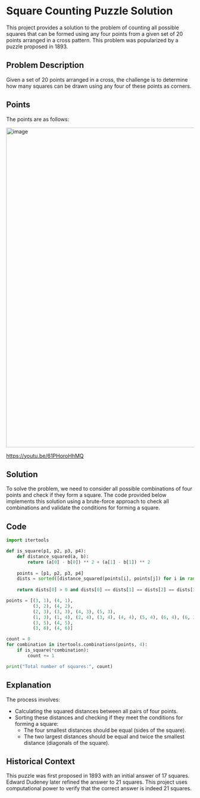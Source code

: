 # Square Counting Puzzle Solution

This project provides a solution to the problem of counting all possible squares that can be formed using any four points from a given set of 20 points arranged in a cross pattern. This problem was popularized by a puzzle proposed in 1893.

## Problem Description

Given a set of 20 points arranged in a cross, the challenge is to determine how many squares can be drawn using any four of these points as corners.

## Points

The points are as follows:

<img width="1396" height="858" alt="image" src="https://github.com/user-attachments/assets/a0dbab70-0f15-4031-967f-e7037c1b1c67" />


https://youtu.be/61PHoroHhMQ


## Solution

To solve the problem, we need to consider all possible combinations of four points and check if they form a square. The code provided below implements this solution using a brute-force approach to check all combinations and validate the conditions for forming a square.

## Code

```python
import itertools

def is_square(p1, p2, p3, p4):
    def distance_squared(a, b):
        return (a[0] - b[0]) ** 2 + (a[1] - b[1]) ** 2
    
    points = [p1, p2, p3, p4]
    dists = sorted([distance_squared(points[i], points[j]) for i in range(4) for j in range(i+1, 4)])
    
    return dists[0] > 0 and dists[0] == dists[1] == dists[2] == dists[3] and dists[4] == dists[5] and 2 * dists[0] == dists[4]

points = [(3, 1), (4, 1), 
          (3, 2), (4, 2),
          (2, 3), (3, 3), (4, 3), (5, 3),
          (1, 3), (1, 4), (2, 4), (3, 4), (4, 4), (5, 4), (6, 4), (6, 3),
          (3, 5), (4, 5), 
          (3, 6), (4, 6)]

count = 0
for combination in itertools.combinations(points, 4):
    if is_square(*combination):
        count += 1

print("Total number of squares:", count)

```
## Explanation
The process involves:

- Calculating the squared distances between all pairs of four points.
- Sorting these distances and checking if they meet the conditions for forming a square:
  - The four smallest distances should be equal (sides of the square).
  - The two largest distances should be equal and twice the smallest distance (diagonals of the square).

## Historical Context
This puzzle was first proposed in 1893 with an initial answer of 17 squares. Edward Dudeney later refined the answer to 21 squares. This project uses computational power to verify that the correct answer is indeed 21 squares.
